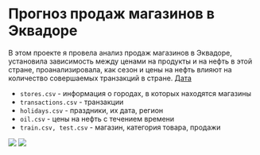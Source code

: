 # Прогноз продаж магазинов в Эквадоре

В этом проекте я провела анализ продаж магазинов в Эквадоре, установила зависимость между ценами на продукты и на нефть в этой стране, проанализировала, как сезон и цены на нефть влияют на количество совершаемых транзакций в стране.
[Дата](https://www.kaggle.com/competitions/store-sales-time-series-forecasting)

- ```stores.csv``` - информация о городах, в которых находятся магазины
- ```transactions.csv``` - транзакции
- ```holidays.csv``` - праздники, их дата, регион
- ```oil.csv``` - цены на нефть с течением времени
- ```train.csv, test.csv``` - магазин, категория товара, продажи

<img src='https://github.com/merae70/da_projects/assets/113853691/8a5dac43-b7d8-4af5-80ee-74c2231a812d'>

<img src='https://github.com/merae70/da_projects/assets/113853691/ebb5aed0-00bb-44ee-ae14-55c4f23d6c18'>

